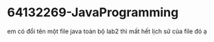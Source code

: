 # 64132269-JavaProgramming
em có đổi tên một file java toàn bộ lab2 thì mất hết lịch sử của file đó ạ
